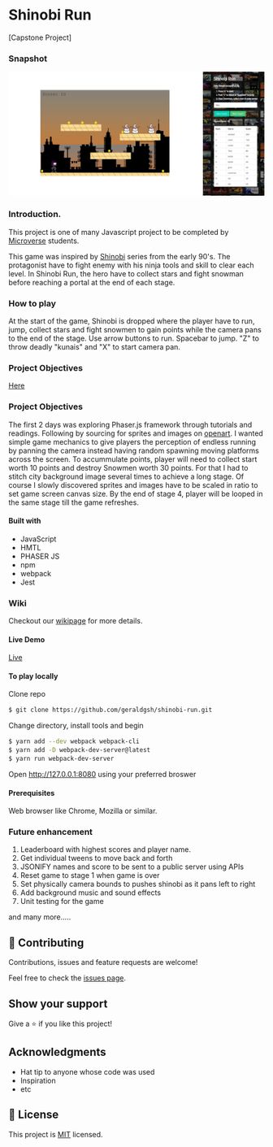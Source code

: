 # Shinobi Run
[Capstone  Project]

### Snapshot

![](https://github.com/geraldgsh/shinobi-run/blob/feature/assets/screenshot/shinobi-run-screenshot.JPG)

### Introduction.

This project is one of many Javascript project to be completed by [Microverse](https://www.microverse.org/) students.

This game was inspired by [Shinobi](https://en.wikipedia.org/wiki/Shinobi_(series)) series from the early 90's. The protagonist have to fight enemy with his ninja tools and skill to clear each level. In Shinobi Run, the hero have to collect stars and fight snowman before reaching a portal at the end of each stage.

### How to play

At the start of the game, Shinobi is dropped where the player have to run, jump, collect stars and fight snowmen to gain points while the camera pans to the end of the stage. Use arrow buttons to run. Spacebar to jump. "Z" to throw deadly "kunais" and "X" to start camera pan.

### Project Objectives

[Here](https://www.notion.so/Platform-game-4a55a7d1fcc245bcb012c76814764712)

### Project Objectives

The first 2 days was exploring Phaser.js framework through tutorials and readings. Following by sourcing for sprites and images on [openart](https://opengameart.org/). I wanted simple game mechanics to give players the perception of endless running by panning the camera instead having random spawning moving platforms across the screen. To accummulate points, player will need to collect start worth 10 points and destroy Snowmen worth 30 points. For that I had to stitch city background image several times to achieve a long stage. Of course I slowly discovered sprites and images have to be scaled in ratio to set game screen canvas size. By the end of stage 4, player will be looped in the same stage till the game refreshes.  

#### Built with

- JavaScript
- HMTL
- PHASER JS
- npm
- webpack
- Jest

### Wiki

Checkout our [wikipage](https://github.com/geraldgsh/shinobi-run/wiki) for more details. 

#### Live Demo

[Live](https://shinobi-run.netlify.com/)

#### To play locally

Clone repo 
```sh
$ git clone https://github.com/geraldgsh/shinobi-run.git
```

Change directory, install tools and begin

```sh
$ yarn add --dev webpack webpack-cli
$ yarn add -D webpack-dev-server@latest
$ yarn run webpack-dev-server 
```

Open http://127.0.0.1:8080 using your preferred broswer

#### Prerequisites
Web browser like Chrome, Mozilla or similar.

### Future enhancement

1. Leaderboard with highest scores and player name.
2. Get individual tweens to move back and forth
3. JSONIFY names and score to be sent to a public server using APIs
4. Reset game to stage 1 when game is over
5. Set physically camera bounds to pushes shinobi as it pans left to right
6. Add background music and sound effects
7. Unit testing for the game

and many more.....

## 🤝 Contributing
Contributions, issues and feature requests are welcome!

Feel free to check the [issues page](https://github.com/geraldgsh/shinobi-run/issues).

## Show your support

Give a ⭐️ if you like this project!

## Acknowledgments

- Hat tip to anyone whose code was used
- Inspiration
- etc

## 📝 License

This project is [MIT](lic.url) licensed.
